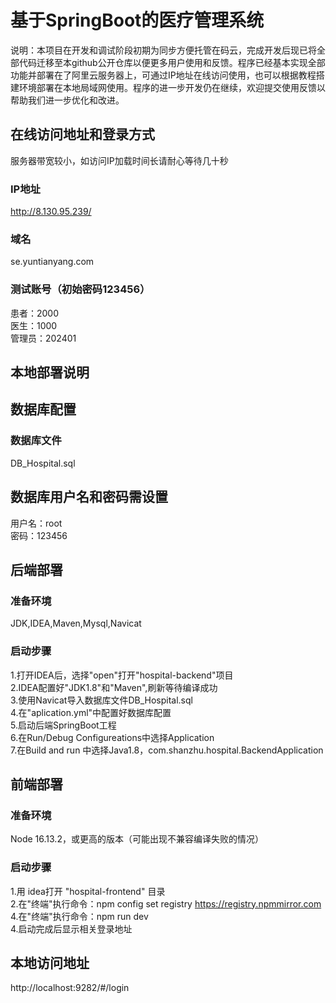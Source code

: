 # 基于SpringBoot的医疗管理系统
说明：本项目在开发和调试阶段初期为同步方便托管在码云，完成开发后现已将全部代码迁移至本github公开仓库以便更多用户使用和反馈。程序已经基本实现全部功能并部署在了阿里云服务器上，可通过IP地址在线访问使用，也可以根据教程搭建环境部署在本地局域网使用。程序的进一步开发仍在继续，欢迎提交使用反馈以帮助我们进一步优化和改进。

## 在线访问地址和登录方式
服务器带宽较小，如访问IP加载时间长请耐心等待几十秒
### IP地址
http://8.130.95.239/

### 域名
se.yuntianyang.com

### 测试账号（初始密码123456）
患者：2000  
医生：1000  
管理员：202401

## 本地部署说明
## 数据库配置
### 数据库文件
DB_Hospital.sql

## 数据库用户名和密码需设置
用户名：root  
密码：123456

## 后端部署
### 准备环境
JDK,IDEA,Maven,Mysql,Navicat
### 启动步骤
1.打开IDEA后，选择"open"打开"hospital-backend"项目  
2.IDEA配置好"JDK1.8"和"Maven",刷新等待编译成功  
3.使用Navicat导入数据库文件DB_Hospital.sql  
4.在"aplication.yml"中配置好数据库配置  
5.启动后端SpringBoot工程  
6.在Run/Debug Configureations中选择Application  
7.在Build and run 中选择Java1.8，com.shanzhu.hospital.BackendApplication

## 前端部署
### 准备环境
Node 16.13.2，或更高的版本（可能出现不兼容编译失败的情况）
### 启动步骤
1.用 idea打开 "hospital-frontend" 目录  
2.在"终端"执行命令：npm config set registry https://registry.npmmirror.com  
4.在"终端"执行命令：npm run dev  
4.启动完成后显示相关登录地址

## 本地访问地址
http://localhost:9282/#/login
